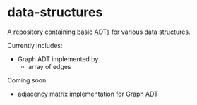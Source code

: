 # data-structures

A repository containing basic ADTs for various data structures.

Currently includes:
- Graph ADT implemented by
  - array of edges

Coming soon:
- adjacency matrix implementation for Graph ADT
